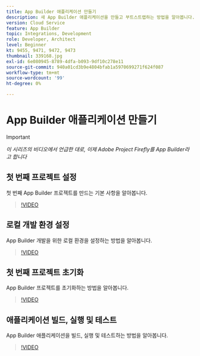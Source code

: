 ```yaml
---
title: App Builder 애플리케이션 만들기
description: 새 App Builder 애플리케이션을 만들고 부트스트랩하는 방법을 알아봅니다.
version: Cloud Service
feature: App Builder
topic: Integrations, Development
role: Developer, Architect
level: Beginner
kt: 9455, 9471, 9472, 9473
thumbnail: 339168.jpg
exl-id: 6e080945-8789-4dfa-b093-9df10c278e11
source-git-commit: 940a01cd3b9e4804bfab1a5970699271f624f087
workflow-type: tm+mt
source-wordcount: '99'
ht-degree: 0%

---
```


# App Builder 애플리케이션 만들기

>[!IMPORTANT]
>
> _이 시리즈의 비디오에서 언급한 대로, 이제 Adobe Project Firefly를 App Builder라고 합니다_

## 첫 번째 프로젝트 설정

첫 번째 App Builder 프로젝트를 만드는 기본 사항을 알아봅니다.

>[!VIDEO](https://video.tv.adobe.com/v/339168/?quality=12&learn=on)

## 로컬 개발 환경 설정

App Builder 개발을 위한 로컬 환경을 설정하는 방법을 알아봅니다.

>[!VIDEO](https://video.tv.adobe.com/v/339169/?quality=12&learn=on)

## 첫 번째 프로젝트 초기화

App Builder 프로젝트를 초기화하는 방법을 알아봅니다.

>[!VIDEO](https://video.tv.adobe.com/v/339170/?quality=12&learn=on)

## 애플리케이션 빌드, 실행 및 테스트

App Builder 애플리케이션을 빌드, 실행 및 테스트하는 방법을 알아봅니다.

>[!VIDEO](https://video.tv.adobe.com/v/339171/?quality=12&learn=on)
